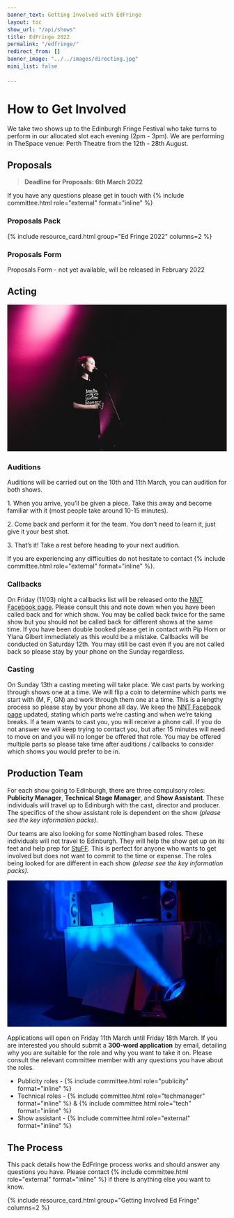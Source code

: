 ```yaml
---
banner_text: Getting Involved with EdFringe
layout: toc
show_url: "/api/shows"
title: EdFringe 2022
permalink: "/edfringe/"
redirect_from: []
banner_image: "../../images/directing.jpg"
mini_list: false

---
```

# How to Get Involved

We take two shows up to the Edinburgh Fringe Festival who take turns to perform in our allocated slot each evening (2pm - 3pm). We are performing in TheSpace venue: Perth Theatre from the 12th - 28th August.

## Proposals

> **Deadline for Proposals: 6th March 2022**

If you have any questions please get in touch with {% include committee.html role="external" format="inline" %}

<div class="row">
<div class="col-sm" markdown="1">

### Proposals Pack

{% include resource_card.html group="Ed Fringe 2022" columns=2 %}

</div><div class="col-sm" markdown="1">

### Proposals Form

Proposals Form - not yet available, will be released in February 2022

</div>
</div>

## Acting

<div class="row">
<div class="col-sm-4 order-2" markdown="1">

![Order From Chaos - Edinburgh Fringe 2019](/static/ofc-3.jpg)

</div><div class="col-sm" markdown="1">

### Auditions

Auditions will be carried out on the 10th and 11th March, you can audition for both shows.

1\. When you arrive, you’ll be given a piece. Take this away and become familiar with it (most people take around 10-15 minutes).

2\. Come back and perform it for the team. You don’t need to learn it, just give it your best shot.

3\. That’s it! Take a rest before heading to your next audition.

If you are experiencing any difficulties do not hesitate to contact {% include committee.html role="external" format="inline" %}.

### Callbacks

On Friday (11/03) night a callbacks list will be released onto the [NNT Facebook page](https://www.facebook.com/thenottinghamnewtheatre). Please consult this and note down when you have been called back and for which show. You may be called back twice for the same show but you should not be called back for different shows at the same time. If you have been double booked please get in contact with Pip Horn or Ylana Gibert immediately as this would be a mistake. Callbacks will be conducted on Saturday 12th. You may still be cast even if you are not called back so please stay by your phone on the Sunday regardless.

### Casting

On Sunday 13th a casting meeting will take place. We cast parts by working through shows one at a time. We will flip a coin to determine which parts we start with (M, F, GN) and work through them one at a time. This is a lengthy process so please stay by your phone all day. We keep the [NNT Facebook page](https://www.facebook.com/thenottinghamnewtheatre) updated, stating which parts we’re casting and when we’re taking breaks. If a team wants to cast you, you will receive a phone call. If you do not answer we will keep trying to contact you, but after 15 minutes will need to move on and you will no longer be offered that role. You may be offered multiple parts so please take time after auditions / callbacks to consider which shows you would prefer to be in.

## Production Team

For each show going to Edinburgh, there are three compulsory roles: **Publicity Manager**, **Technical Stage Manager**, and **Show Assistant**. These individuals will travel up to Edinburgh with the cast, director and producer. The specifics of the show assistant role is dependent on the show _(please see the key information packs)._

Our teams are also looking for some Nottingham based roles. These individuals will not travel to Edinburgh. They will help the show get up on its feet and help prep for [StuFF](https://newtheatre.org.uk/stuff/). This is perfect for anyone who wants to get involved but does not want  to commit to the time or expense. The roles being looked for are different in each show _(please see the key information packs)._

<div class="row">
<div class="col-sm" markdown="1">

![](/static/ofc-2.jpg)

</div><div class="col-sm" markdown="1">

Applications will open on Friday 11th March until Friday 18th March. If you are interested you should submit a **300-word application** by email, detailing why you are suitable for the role and why you want to take it on. Please consult the relevant committee member with any questions you have about the roles.

* Publicity roles - {% include committee.html role="publicity" format="inline" %}
* Technical roles - {% include committee.html role="techmanager" format="inline" %} & {% include committee.html role="tech" format="inline" %}
* Show assistant - {% include committee.html role="external" format="inline" %}

</div></div>

## The Process

This pack details how the EdFringe process works and should answer any questions you have. Please contact {% include committee.html role="external" format="inline" %} if there is anything else you want to know.

{% include resource_card.html group="Getting Involved Ed Fringe" columns=2 %}